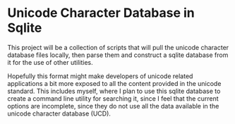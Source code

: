 # Unicode Character Database in Sqlite

This project will be a collection of scripts that will pull the unicode character database files locally, then parse them and construct a sqlite database from it for the use of other utilities.

Hopefully this format might make developers of unicode related applications a bit more exposed to all the content provided in the unicode standard.  This includes myself, where I plan to use this sqlite database to create a command line utility for searching it, since I feel that the current options are incomplete, since they do not use all the data available in the unicode character database (UCD).
